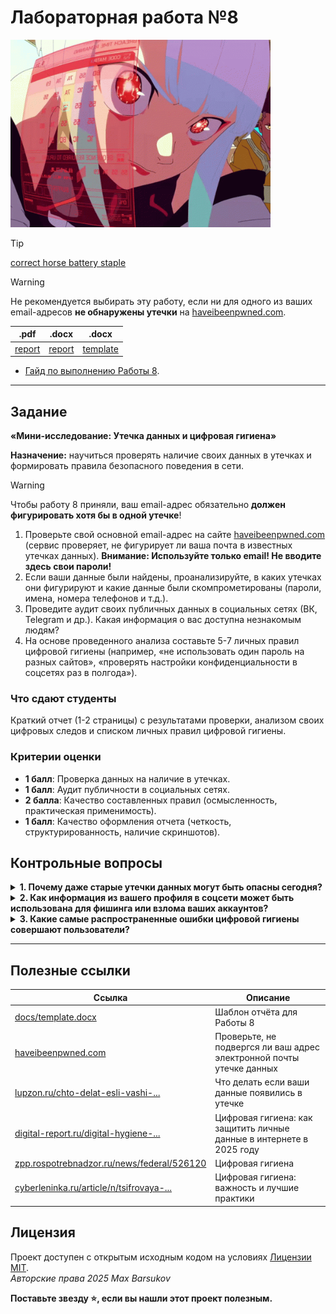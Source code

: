 # Лабораторная работа №8

<img alt="cyberpunk2077-edgerunners" src="https://github.com/maxbarsukov/itmo/blob/master/.docs/cyberpunk2077-edgerunners.gif" height="300">

> [!TIP]
> [correct horse battery staple](https://xkcd.com/936/)

> [!WARNING]
> Не рекомендуется выбирать эту работу, если ни для одного из ваших email-адресов **не обнаружены утечки** на [haveibeenpwned.com](https://haveibeenpwned.com/).

|.pdf|.docx|.docx|
|-|-|-|
| [report](./docs/report.pdf) | [report](./docs/report.docx) | [template](./docs/template.docx) |

- [Гайд по выполнению Работы 8](./guide/README.md).

---

## Задание

**«Мини-исследование: Утечка данных и цифровая гигиена»**

**Назначение:** научиться проверять наличие своих данных в утечках и формировать правила безопасного поведения в сети.

> [!WARNING]
> Чтобы работу 8 приняли, ваш email-адрес обязательно **должен фигурировать хотя бы в одной утечке**!

1. Проверьте свой основной email-адрес на сайте [haveibeenpwned.com](https://haveibeenpwned.com/) (сервис проверяет, не фигурирует ли ваша почта в известных утечках данных). **Внимание: Используйте только email! Не вводите здесь свои пароли!**
2. Если ваши данные были найдены, проанализируйте, в каких утечках они фигурируют и какие данные были скомпрометированы (пароли, имена, номера телефонов и т.д.).
3. Проведите аудит своих публичных данных в социальных сетях (ВК, Telegram и др.). Какая информация о вас доступна незнакомым людям?
4. На основе проведенного анализа составьте 5-7 личных правил цифровой гигиены (например, «не использовать один пароль на разных сайтов», «проверять настройки конфиденциальности в соцсетях раз в полгода»).

### Что сдают студенты

Краткий отчет (1-2 страницы) с результатами проверки, анализом своих цифровых следов и списком личных правил цифровой гигиены.

### Критерии оценки

- **1 балл**: Проверка данных на наличие в утечках.
- **1 балл**: Аудит публичности в социальных сетях.
- **2 балла**: Качество составленных правил (осмысленность, практическая применимость).
- **1 балл**: Качество оформления отчета (четкость, структурированность, наличие скриншотов).

## Контрольные вопросы

<details>
  <summary><b>1. Почему даже старые утечки данных могут быть опасны сегодня?</b></summary>

  <br>

  Потому что:

  - Многие пользователи не меняют пароли годами, особенно если аккаунт «работает».
  - Злоумышленники хранят базы украденных логинов и паролей и используют их в атаках [«credential stuffing»](https://en.wikipedia.org/wiki/Credential_stuffing) — автоматической подстановке в другие сервисы.
  - Даже если утечка произошла 5–10 лет назад, один и тот же пароль может до сих пор работать в почте, банке или соцсетях.

  **Пример:** Пароль от старого аккаунта на форуме может совпадать с паролем от электронной почты — и тогда злоумышленник получит доступ ко всем вашим аккаунтам. 

</details>
<details>
  <summary><b>2. Как информация из вашего профиля в соцсети может быть использована для фишинга или взлома ваших аккаунтов?</b></summary>

  <br>

  - **Фишинг:** Злоумышленник может отправить вам письмо или сообщение, имитирующее знакомого человека или организацию, которую вы упоминали (например, «Привет! Это HR из [ваша компания]»).
  - **Подбор контрольных вопросов:** Многие сервисы используют вопросы вроде «В каком городе вы родились?» или «Как зовут вашего первого питомца?» — эту информацию легко найти в постах или фото.
  - **Социальная инженерия:** Зная ваше имя, город, вуз и интересы, мошенник может убедительно представиться техподдержкой или коллегой и выманить пароль.

  **Вывод:** Чем больше личной информации в открытом доступе — тем проще вас обмануть. 

</details>
<details>
  <summary><b>3. Какие самые распространенные ошибки цифровой гигиены совершают пользователи?</b></summary>

  <br>

  > При ответе на этот вопрос Маркина Т.А. требует указать источники, из которых вы узнали, что это «**самые распространенные** ошибки», поэтому к ответам ниже прикрепляю конкретные данные и ссылки на источники (желательно прочитать заранее, чтобы уметь указать на источник, иначе баллов за вопрос вы не получите).

  1. **Использование одного пароля на всех сайтах — главная причина массовых взломов** (согласно исследованию компании SecureAuth, 53% пользователей признаются, что используют один и тот же пароль для разных аккаунтов; среди них большинство (62%) применяют этот пароль для 3-7 учетных записей, а каждый десятый (10%) — для 10 и более сервисов. Кроме того, 44% респондентов признались, что использовали свои личные пароли на работе, что создает дополнительные риски для корпоративной безопасности ([источник: Security Magazine, "53% of People Admit They Reuse the Same Password for Multiple Accounts"](https://www.securitymagazine.com/articles/92331-of-people-admit-they-reuse-the-same-password-for-multiple-accounts))).
  2. **Отсутствие двухфакторной аутентификации — делает аккаунты уязвимыми даже при сложном пароле** (по данным доклада инженера Google на конференции Usenix Enigma 2018, спустя почти 7 лет после внедрения функции менее 10% активных аккаунтов Google использовали двухэтапную аутентификацию; при этом более 10% пользователей, пытавшихся использовать механизм, испытывали проблемы с вводом кода из SMS, что указывает на проблемы с юзабилити как на одну из ключевых причин низкого распространения технологии ([источник: The Register, "Who's using 2FA? Sweet FA. Less than 10% of Gmail users..."](https://www.theregister.com/2018/01/17/no_one_uses_two_factor_authentication/))).
  3. **Публикация личной информации в соцсетях — дата рождения, адрес, номер школы и т.д.** (Человеческий фактор остается ключевым элементом успешных атак. Отчет Verizon DBIR 2023 указывает, что 74% всех утечек данных так или иначе связаны с человеческим фактором, включая ошибки, использование украденных учетных данных и успешные фишинговые атаки, для которых личная информация, размещенная в открытом доступе, является ценным ресурсом для злоумышленников ([источник: Rublon, "Verizon 2023 Data Breach Report: A Bulleted Summary"](https://rublon.com/blog/verizon-2023-data-breach-report-summary/))).
  4. **Игнорирование обновлений ПО — оставляет уязвимости, которые легко эксплуатировать** (согласно отчету Edgescan, 60% успешных кибератак стали возможными из-за неустановленных обновлений для известных уязвимостей. При этом среднее время на устранение критических уязвимостей (MTTR) для систем, доступных из интернета, составляет около 71 дня, что создает длительное окно для атаки ([источник: Edgescan, "2020 Vulnerability Statistics Report", стр. 3, 9](https://www.edgescan.com/wp-content/uploads/2022/12/2020-Vulnerability-Stats-Report.pdf))).
  5. **Подключение к публичным Wi-Fi без защиты — позволяет перехватывать трафик**.
  6. **Переход по подозрительным ссылкам и открытие вложений от неизвестных — основной путь заражения вредоносным ПО** (отчет Verizon DBIR 2023 показывает, что 36% всех утечек данных были связаны с фишингом. Исследование IT Governance, ссылающееся на данные Verizon, уточняет, что в 96% случаев фишинговые атаки происходят через email, а 19% всех успешных утечек данных были вызваны именно фишингом, что ставит его на второе место по распространенности среди причин брешей. Исследование также показало, что сотрудники открывают инфицированные вредоносным ПО вложения в 20% случаев ([источник: IT Governance, "51 Must-Know Phishing Statistics for 2023"](https://www.itgovernance.co.uk/blog/51-must-know-phishing-statistics-for-2023))).
  7. **Отсутствие резервных копий — при заражении шифровальщиком данные могут быть утеряны навсегда** (54% респондентов сообщили о том, что хотя бы раз теряли свои данные; только 10% владельцев компьютеров делают резервные копии своих данных ежедневно; около 20% владельцев компьютеров никогда не создавали резервные копии своих данных. Это означает, что каждый пятый пользователь рискует потерять все свои файлы безвозвратно; хотя 57% пользователей заявили, что используют «облако» для резервного копирования, только 12% из них на самом деле пользуются специализированным сервисом бэкапа; только 39% пользователей были «очень уверены» в том, что их система резервного копирования настроена правильно и защищает все их данные ([источник: The 2022 Backup Survey: 54% Report Data Loss With Only 10% Backing Up Daily](https://www.backblaze.com/blog/the-2022-backup-survey-54-report-data-loss-with-only-10-backing-up-daily/))).

</details>

---

## Полезные ссылки

| Ссылка | Описание |
| --- | --- |
| [docs/template.docx](./docs/template.docx) | Шаблон отчёта для Работы 8 |
| [haveibeenpwned.com](https://haveibeenpwned.com/) | Проверьте, не подвергся ли ваш адрес электронной почты утечке данных |
| [lupzon.ru/chto-delat-esli-vashi-...](https://lupzon.ru/chto-delat-esli-vashi-dannye-poyavilis-v-utechke/) | Что делать если ваши данные появились в утечке |
| [digital-report.ru/digital-hygiene-...](https://digital-report.ru/digital-hygiene-personal-data-protection-2025/) | Цифровая гигиена: как защитить личные данные в интернете в 2025 году |
| [zpp.rospotrebnadzor.ru/news/federal/526120](https://zpp.rospotrebnadzor.ru/news/federal/526120) | Цифровая гигиена |
| [cyberleninka.ru/article/n/tsifrovaya-...](https://cyberleninka.ru/article/n/tsifrovaya-gigiena-vazhnost-i-luchshie-praktiki/viewer) | Цифровая гигиена: важность и лучшие практики |

## Лицензия <a name="license"></a>

Проект доступен с открытым исходным кодом на условиях [Лицензии MIT](https://opensource.org/licenses/MIT). \
*Авторские права 2025 Max Barsukov*

**Поставьте звезду :star:, если вы нашли этот проект полезным.**
